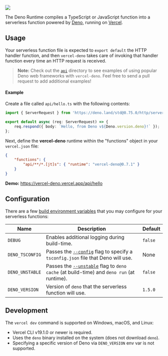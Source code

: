 [<img src="https://og-image.vercel.app/**vercel-deno**.png?theme=light&md=1&fontSize=100px&images=https%3A%2F%2Fassets.vercel.com%2Fimage%2Fupload%2Ffront%2Fassets%2Fdesign%2Fvercel-triangle-black.svg&images=https%3A%2F%2Fgithub.com%2Fdenolib%2Fhigh-res-deno-logo%2Fraw%2Fmaster%2Fdeno_hr_circle.svg&widths=184&widths=220&heights=160&heights=220">](https://github.com/TooTallNate/vercel-deno)

The Deno Runtime compiles a TypeScript or JavaScript function into a serverless
function powered by [Deno](https://deno.land), running on
[Vercel](https://vercel.com).

## Usage

Your serverless function file is expected to `export default` the HTTP handler
function, and then `vercel-deno` takes care of invoking that handler function
every time an HTTP request is received.

> **Note:** Check out the [`api`](./api) directory to see examples of using
> popular Deno web frameworks with `vercel-deno`. Feel free to send a pull request
> to add additional examples!

#### Example

Create a file called `api/hello.ts` with the following contents:

```typescript
import { ServerRequest } from 'https://deno.land/std@0.75.0/http/server.ts';

export default async (req: ServerRequest) => {
	req.respond({ body: `Hello, from Deno v${Deno.version.deno}!` });
};
```

Next, define the **vercel-deno** runtime within the "functions" object in your
`vercel.json` file:

```json
{
	"functions": {
		"api/**/*.[jt]s": { "runtime": "vercel-deno@0.7.1" }
	}
}
```

**Demo:** https://vercel-deno.vercel.app/api/hello

## Configuration

There are a few [build environment
variables](https://vercel.com/docs/configuration#project/build-env) that you
may configure for your serverless functions:

| Name            | Description                                                                                                                                                                              | Default |
| --------------- | ---------------------------------------------------------------------------------------------------------------------------------------------------------------------------------------- | ------- |
| `DEBUG`         | Enables additional logging during build-time.                                                                                                                                            | `false` |
| `DENO_TSCONFIG` | Passes the [`--config`](https://deno.land/manual/getting_started/command_line_interface#cache-and-compilation-flags) flag to specify a `tsconfig.json` file that Deno will use.          | None    |
| `DENO_UNSTABLE` | Passes the [`--unstable`](https://deno.land/manual/getting_started/command_line_interface#cache-and-compilation-flags) flag to `deno cache` (at build-time) and `deno run` (at runtime). | `false` |
| `DENO_VERSION`  | Version of `deno` that the serverless function will use.                                                                                                                                 | `1.5.0` |

## Development

The `vercel dev` command is supported on Windows, macOS, and Linux:

-   Vercel CLI v19.1.0 or newer is required.
-   Uses the `deno` binary installed on the system (does not download `deno`).
-   Specifying a specific version of Deno via `DENO_VERSION` env var is not supported.
